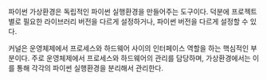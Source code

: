 파이썬 가상환경은 독립적인 파이썬 실행환경을 만들어주는 도구이다.
덕분에 프로젝트별로 필요한 라이브러리 버전을 다르게 설정하거나, 파이썬 버전을 다르게 설정할 수 있다.

커널은 운영체제에서 프로세스와 하드웨어 사이의 인터페이스 역할을 하는 핵심적인 부분이다.
주로 운영체제에서 프로세스와 하드웨어의 관리를 담당하며, 가상환경에서는 이를 통해 각각의 파이썬 실행환경을 분리해서 관리한다.